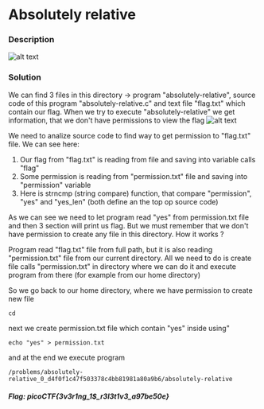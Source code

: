 # Absolutely relative

### Description
![alt text]()

### Solution

We can find 3 files in this directory -> program "absolutely-relative", source code of this program "absolutely-relative.c" and 
text file "flag.txt" which contain our flag. When we try to execute "absolutely-relative" we get information, that we don't have permissions to view the flag
![alt text]()

We need to analize source code to find way to get permission to "flag.txt" file. We can see here:
1. Our flag from "flag.txt" is reading from file and saving into variable calls "flag"
2. Some permission is reading from "permission.txt" file and saving into "permission" variable
3. Here is strncmp (string compare) function, that compare "permission", "yes" and "yes_len" (both define an the top op source code)

As we can see we need to let program read "yes" from permission.txt file and then 3 section will print us flag. But we must remember that
we don't have permission to create any file in this directory. How it works ?

Program read "flag.txt" file from full path, but it is also reading "permission.txt" file from our current directory. All we need to do
is create file calls "permission.txt" in directory where we can do it and execute program from there (for example from our home directory)

So we go back to our home directory, where we have permission to create new file
```unix
cd
```

next we create permission.txt file which contain "yes" inside using"
```unix
echo "yes" > permission.txt
```

and at the end we execute program 
```unix
/problems/absolutely-relative_0_d4f0f1c47f503378c4bb81981a80a9b6/absolutely-relative
```

#### *Flag: picoCTF{3v3r1ng_1$_r3l3t1v3_a97be50e}*
